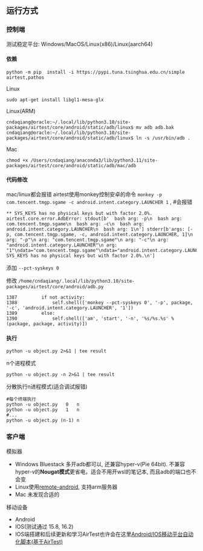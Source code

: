 ## 运行方式

### 控制端

测试稳定平台: Windows/MacOS/Linux(x86)/Linux(aarch64)

#### 依赖

```
python -m pip  install -i https://pypi.tuna.tsinghua.edu.cn/simple  airtest,pathos
```

Linux

```
sudo apt-get install libgl1-mesa-glx
```

Linux(ARM)

```
cndaqiang@oracle:~/.local/lib/python3.10/site-packages/airtest/core/android/static/adb/linux$ mv adb adb.bak
cndaqiang@oracle:~/.local/lib/python3.10/site-packages/airtest/core/android/static/adb/linux$ ln -s /usr/bin/adb .
```

Mac

```
chmod +x /Users/cndaqiang/anaconda3/lib/python3.11/site-packages/airtest/core/android/static/adb/mac/adb
```

#### 代码修改

mac/linux都会报错 airtest使用monkey控制安卓的命令 `monkey -p com.tencent.tmgp.sgame -c android.intent.category.LAUNCHER 1` , #会报错

```
** SYS_KEYS has no physical keys but with factor 2.0%.
airtest.core.error.AdbError: stdout[b'  bash arg: -p\n  bash arg: com.tencent.tmgp.sgame\n  bash arg: -c\n  bash arg: android.intent.category.LAUNCHER\n  bash arg: 1\n'] stderr[b'args: [-p, com.tencent.tmgp.sgame, -c, android.intent.category.LAUNCHER, 1]\n arg: "-p"\n arg: "com.tencent.tmgp.sgame"\n arg: "-c"\n arg: "android.intent.category.LAUNCHER"\n arg: "1"\ndata="com.tencent.tmgp.sgame"\ndata="android.intent.category.LAUNCHER"\n** SYS_KEYS has no physical keys but with factor 2.0%.\n']
```

添加 `--pct-syskeys 0`

修改 `/home/cndaqiang/.local/lib/python3.10/site-packages/airtest/core/android/adb.py`

```
1387         if not activity:
1388             self.shell(['monkey --pct-syskeys 0', '-p', package, '-c', 'android.intent.category.LAUNCHER', '1'])
1389         else:
1390             self.shell(['am', 'start', '-n', '%s/%s.%s' % (package, package, activity)])
```

#### 执行

```
python -u object.py 2>&1 | tee result
```

n个进程模式

```
python -u object.py -n 2>&1 | tee result
```

分散执行n进程模式(适合调试报错)

```
#每个终端执行
python -u object.py   0   n
python -u object.py   1   n
#...
python -u object.py (n-1) n
```

### 客户端

模拟器
* Windows Bluestack 多开adb都可以, 还兼容hyper-v(Pie 64bit).  不兼容hyper-v的**Nougat模式**更省电，适合不用开wsl的笔记本, 而且adb的端口也不会变
* Linux使用[remote-android](https://github.com/remote-android/), 支持arm服务器
* Mac 未发现合适的

移动设备
* Android
* IOS(测试通过 15.8, 16.2)
* IOS端搭建和后续更新和学习AirTest也许会在这里[Android/IOS移动平台自动化脚本(基于AirTest)](https://cndaqiang.github.io/2023/11/10/MobileAuto/)
